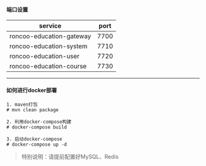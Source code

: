 #### 端口设置

| service                  | port | 
|--------------------------|------|
| roncoo-education-gateway | 7700 |
| roncoo-education-system  | 7710 |
| roncoo-education-user    | 7720 |
| roncoo-education-course  | 7730 |

-------------------------------------------------------

#### 如何进行docker部署

```
1. maven打包
# mvn clean package

2. 利用docker-compose构建
# docker-compose build

3. 启动docker-compose
# docker-compose up -d
```

> 特别说明：请提前配置好MySQL、Redis  


